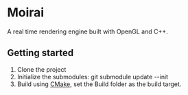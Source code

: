 # Moirai
A real time rendering engine built with OpenGL and C++.

## Getting started
1. Clone the project
2. Initialize the submodules: git submodule update --init
3. Build using [CMake](https://cmake.org/), set the Build folder as the build target.